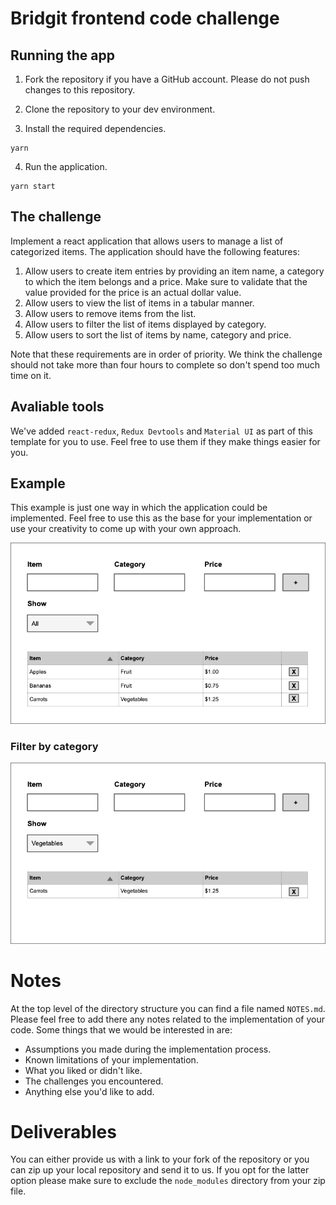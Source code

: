 # Bridgit frontend code challenge

## Running the app

1. Fork the repository if you have a GitHub account. Please do not push changes to this repository.

2. Clone the repository to your dev environment.

3. Install the required dependencies.

```
yarn
```

4. Run the application.

```
yarn start
```

## The challenge

Implement a react application that allows users to manage a list of categorized items. The application should have the following features:

1. Allow users to create item entries by providing an item name, a category to which the item belongs and a price. Make sure to validate that the value provided for the price is an actual dollar value.
2. Allow users to view the list of items in a tabular manner.
3. Allow users to remove items from the list.
3. Allow users to filter the list of items displayed by category.
4. Allow users to sort the list of items by name, category and price.

Note that these requirements are in order of priority. We think the challenge should not take more than four hours to complete so don't spend too much time on it.

## Avaliable tools

We've added `react-redux`, `Redux Devtools` and `Material UI` as part of this template for you to use. Feel free to use them if they make things easier for you.

## Example

This example is just one way in which the application could be implemented. Feel free to use this as the base for your implementation or use your creativity to come up with your own approach.

![Example](code-challenge.png)

### Filter by category

![Example](code-challenge-filtered.png)

# Notes

At the top level of the directory structure you can find a file named `NOTES.md`. Please feel free to add there any notes related to the implementation of your code. Some things that we would be interested in are:

* Assumptions you made during the implementation process.
* Known limitations of your implementation.
* What you liked or didn't like.
* The challenges you encountered.
* Anything else you'd like to add.

# Deliverables

You can either provide us with a link to your fork of the repository or you can zip up your local repository and send it to us. If you opt for the latter option please make sure to exclude the `node_modules` directory from your zip file.